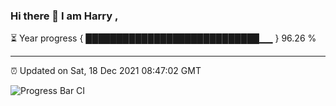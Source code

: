 ### Hi there 👋 I am Harry , 

⏳ Year progress { ████████████████████████████▁▁ } 96.26 %

---

⏰ Updated on Sat, 18 Dec 2021 08:47:02 GMT

![Progress Bar CI](https://github.com/duykhang68/duykhang68/workflows/Progress%20Bar%20CI/badge.svg)
